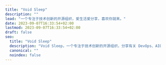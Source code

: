 ```yaml
---
title: "Void Sleep"
description: ""
lead: "一个专注于技术创新的开源组织，爱生活爱分享，喜欢你就来。"
date: 2023-09-07T16:33:54+02:00
lastmod: 2023-09-07T16:33:54+02:00
draft: false
seo:
  title: "Void Sleep"
  description: "Void Sleep，一个专注于技术创新的开源组织，分享有关 DevOps、AIOps、云原生、平台工程等相关的技术"
  canonical: ""
  noindex: false
---
```

